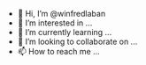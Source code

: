 - 👋 Hi, I’m @winfredlaban
- 👀 I’m interested in ...
- 🌱 I’m currently learning ...
- 💞️ I’m looking to collaborate on ...
- 📫 How to reach me ...

<!---
winfredlaban/winfredlaban is a ✨ special ✨ repository because its `README.md` (this file) appears on your GitHub profile.
You can click the Preview link to take a look at your changes.
--->
